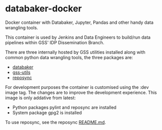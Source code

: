# databaker-docker
Docker container with Databaker, Jupyter, Pandas and other handy data wrangling tools.

This container is used by Jenkins and Data Engineers to build/run data pipelines within GSS' IDP Dissemination Branch.

There are three internally hosted by GSS utilities installed along with common python data wrangling tools, the three packages are:
* [databaker](https://github.com/GSS-Cogs/databaker)
* [gss-utils](https://github.com/GSS-Cogs/gss-utils)
* [reposync](https://github.com/GSS-Cogs/airtable-utils)

For development purposes the container is customised using the :dev image tag. The changes are to improve the development experience. This image is only addative from latest:
* Python packages pylint and reposync are installed
* System package gpg2 is installed

To use reposync, see the reposync [README.md](https://github.com/GSS-Cogs/airtable-utils/blob/master/README.md).
